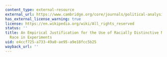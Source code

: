 ```yaml
---
content_type: external-resource
external_url: https://www.cambridge.org/core/journals/political-analysis/article/an-empirical-justification-for-the-use-of-racially-distinctive-names-to-signal-race-in-experiments/DBC39F875F2DC0F65E7140FC721CE1EB
has_external_license_warning: true
license: https://en.wikipedia.org/wiki/All_rights_reserved
status: ''
title: An Empirical Justification for the Use of Racially Distinctive Names to Signal
  Race in Experiments
uid: e4ccf725-a733-49a0-ae95-a9e18fcc5b25
wayback_url: ''
---
```

